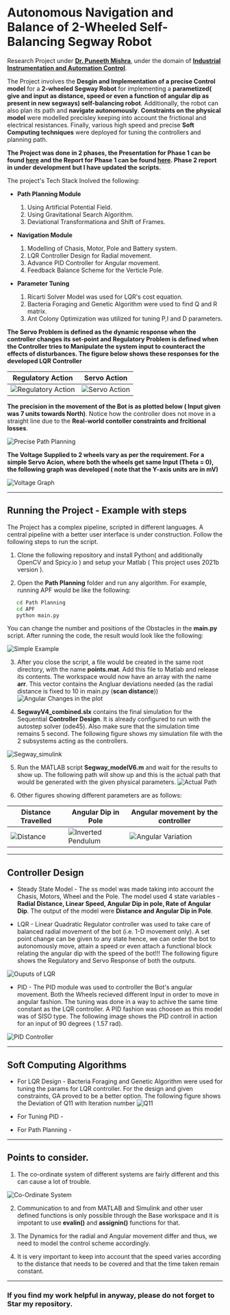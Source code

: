 # Autonomous Navigation and Balance of 2-Wheeled Self-Balancing Segway Robot

Research Project under **[Dr. Puneeth Mishra](https://www.bits-pilani.ac.in/pilani/puneetmishra/Profile)**, under the domain of [**Industrial Instrumentation and Automation Control**](https://drive.google.com/file/d/1s5DQQBiqCRzZao_UDhHWK7q6NdQnE2wv/view?usp=sharing). 

The Project involves the **Desgin and Implementation of a precise Control model** for a **2-wheeled Segway Robot** for implementing a **parametized( give and input as distance, speed or even a function of angular dip as present in new segways) self-balancing robot**. Additionally, the robot can also plan its path and **navigate autonomously**. **Constraints on the physical model** were modelled precisley keeping into account the frictional and electrical resistances. Finally, various high speed and precise **Soft Computing techniques** were deployed for tuning the controllers and planning path.  

**The Project was done in 2 phases, the Presentation for Phase 1 can be found [here](https://docs.google.com/presentation/d/1ksmdR5DNKdCcXbnUg9fruMfYAnvMTaGtsh33f6NXTIc/edit#slide=id.gcc9c102ac7_0_0) and the Report for Phase 1 can be found [here](https://docs.google.com/document/d/1I3v9-CtLqWZXrXXcUxuTgMAddK_5AzI-V6CtLki1vE0/edit#). Phase 2 report in under development but I have updated the scripts.**

The project's Tech Stack Inolved the following:
 * **Path Planning Module**
    1. Using Artificial Potential Field.
    2. Using Gravitational Search Algorithm.
    3. Deviational Transformationa and Shift of Frames.
 
 * **Navigation Module**
    1. Modelling of Chasis, Motor, Pole and Battery system.
    2. LQR Controller Design for Radial movement.
    3. Advance PID Controller for Angular movement.
    4. Feedback Balance Scheme for the Verticle Pole. 

* **Parameter Tuning**
    1. Ricarti Solver Model was used for LQR's cost equation.
    2. Bacteria Foraging and Genetic Algorithm were used to find Q and R matrix.
    3. Ant Colony Optimization was utilized for tuning P,I and D parameters. 
    

**The Servo Problem is defined as the dynamic response when the controller changes its set-point and Regulatory Problem is defined when the Controller tries to Manipulate the system input to counteract the effects of disturbances. The figure below shows these responses for the developed LQR Controller**

| Regulatory Action | Servo Action |
| ----------------- | ------------ |
| ![Regulatory Action](https://github.com/Jash-2000/Autonomous-Navigation-of-Self-Balancing-Segway/blob/main/Images/Regulatory%20Action.jpg) | ![Servo Action](https://github.com/Jash-2000/Autonomous-Navigation-of-Self-Balancing-Segway/blob/main/Images/Servo%20Action.jpg) |

**The precision in the movement of the Bot is as plotted below ( Input given was 7 units towards North)**. Notice how the controller does not move in a straight line due to the **Real-world contoller constraints and frcitional losses**.

![Precise Path Planning](https://github.com/Jash-2000/Autonomous-Navigation-of-Self-Balancing-Segway/blob/main/Images/Precise%20Path%20Planning.PNG)

**The Voltage Supplied to 2 wheels vary as per the requirement. For a simple Servo Acion, where both the wheels get same Input (Theta = 0), the following graph was developed ( note that the Y-axis units are in mV)**

![Voltage Graph](https://github.com/Jash-2000/Autonomous-Navigation-of-Self-Balancing-Segway/blob/main/Images/Voltage.PNG)

---

## Running the Project - Example with steps

The Project has a complex pipeline, scripted in different languages. A central pipeline with a better user interface is under construction. Follow the following steps to run the script.
  1. Clone the following repository and install Python( and additionally OpenCV and Spicy.io ) and setup your Matlab ( This project uses 2021b version ).
  
  2. Open the **Path Planning** folder and run any algorithm. For example, running APF would be like the following:
   ```cmd
      cd Path Planning
      cd APF
      python main.py
   ```
   You can change the number and positions of the Obstacles in the **main.py** script. After running the code, the result would look like the following:
   
   ![Simple Example](https://github.com/Jash-2000/Autonomous-Navigation-of-Self-Balancing-Segway/blob/main/Images/Estimated%20Path%20Planning.PNG)
   
   3. After you close the script, a file would be created in the same root directory, with the name **points.mat**. Add this file to Matlab and release its contents. The workspace would now have an array with the name **arr**. This vector contains the Angluar deviations needed (as the radial distance is fixed to 10 in main.py (**scan distance**))
   ![Angular Changes in the plot](https://github.com/Jash-2000/Autonomous-Navigation-of-Self-Balancing-Segway/blob/main/Images/Angle_Change%20in%20Path.png)
   
   4. **SegwayV4_combined.slx** contains the final simulation for the Sequential **Controller Design**. It is already configured to run with the autostep solver (ode45). Also make sure that the simulation time remains 5 second. The following figure shows my simulation file with the 2 subsystems acting as the controllers. 
   
   ![Segway_simulink](https://user-images.githubusercontent.com/47540320/120081091-50257380-c0d9-11eb-91c5-c454cd282a93.PNG)
   
   5. Run the MATLAB script **Segway_modelV6.m** and wait for the results to show up. The following path will show up and this is the actual path that would be generated with the given physical parameters.
   ![Actual Path](https://github.com/Jash-2000/Autonomous-Navigation-of-Self-Balancing-Segway/blob/main/Images/Path_Actual.png)
   
   6. Other figures showing different parameters are as follows: 
   
   |    Distance Travelled    |    Angular Dip in Pole   |    Angular movement by the controller    |    
   |    ------------------    |    -------------------   |    ---------------------------------     |
   |  ![Distance](https://user-images.githubusercontent.com/47540320/120081076-3f74fd80-c0d9-11eb-80ce-954a885b83be.PNG)    |  ![Inverted Pendulum](https://github.com/Jash-2000/Autonomous-Navigation-of-Self-Balancing-Segway/blob/main/Images/Dip%20in%20Segway.png) |  ![Angular Variation](https://user-images.githubusercontent.com/47540320/120081385-09d11400-c0db-11eb-979d-e6d555c356ed.PNG) |
 
---

## Controller Design

  * Steady State Model - The ss model was made taking into account the Chasis, Motors, Wheel and the Pole. The model used 4 state variables - **Radial Distance, Linear Speed, Angular Dip in pole, Rate of Angular Dip**. The output of the model were **Distance and Angular Dip in Pole**. 
  
  * LQR - Linear Quadratic Regulator controller was used to take care of balanced radial movement of the bot (i.e. 1-D movement only). A set point change can be given to any state hence, we can order the bot to autonomously move, attain a speed or even attach a functional block relating the angular dip with the speed of the bot!!! The following figure shows the Regulatory and Servo Response of both the outputs.
  
  ![Ouputs of LQR](https://github.com/Jash-2000/Autonomous-Navigation-of-Self-Balancing-Segway/blob/main/Images/Servo%20and%20Reg%20Action.PNG)
  
  * PID - The PID module was used to controller the Bot's angular movement. Both the Wheels recieved different Input in order to move in angular fashion. The tuning was done in a way to achive the same time constant as the LQR controller. A PID fashion was choosen as this model was of SISO type. The following image shows the PID controll in action for an input of 90 degrees ( 1.57 rad).
  
  ![PID Controller](https://github.com/Jash-2000/Autonomous-Navigation-of-Self-Balancing-Segway/blob/main/Images/Angular%20Dynamics%20of%20BOT.png)
  
---

## Soft Computing Algorithms

  * For LQR Design - Bacteria Foraging and Genetic Algorithm were used for tuning the params for LQR controller. For the design and given constraints, GA proved to be a better option. The following figure shows the Deviation of Q11 with Iteration number
  ![Q11](https://github.com/Jash-2000/Autonomous-Navigation-of-Self-Balancing-Segway/blob/main/Images/Q11vsIteration.PNG)
 
  * For Tuning PID - 
  * For Path Planning - 

---

## Points to consider.

  1. The co-ordinate system of different systems are fairly different and this can cause a lot of trouble.

  ![Co-Ordinate System](https://github.com/Jash-2000/Autonomous-Navigation-of-Self-Balancing-Segway/blob/main/Images/Co-Ordinate%20System.jpg)

  2. Communication to and from MATLAB and Simulink and other user defined functions is only possible through the Base workspace and it is impotant to use **evalin()** and **assignin()** functions for that.

  3. The Dynamics for the radial and Angular movement differ and thus, we need to model the control scheme accordingly.
  
  4. It is very important to keep into account that the speed varies according to the distance that needs to be covered and that the time taken remain constant. 

---

### If you find my work helpful in anyway, please do not forget to Star my repository.
